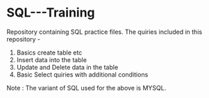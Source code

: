 # SQL---Training
Repository containing SQL practice files.
The quiries included in this repository -
1. Basics create table etc
2. Insert data into the table
3. Update and Delete data in the table
4. Basic Select quiries with additional conditions

Note : The variant of SQL used for the above is MYSQL.
